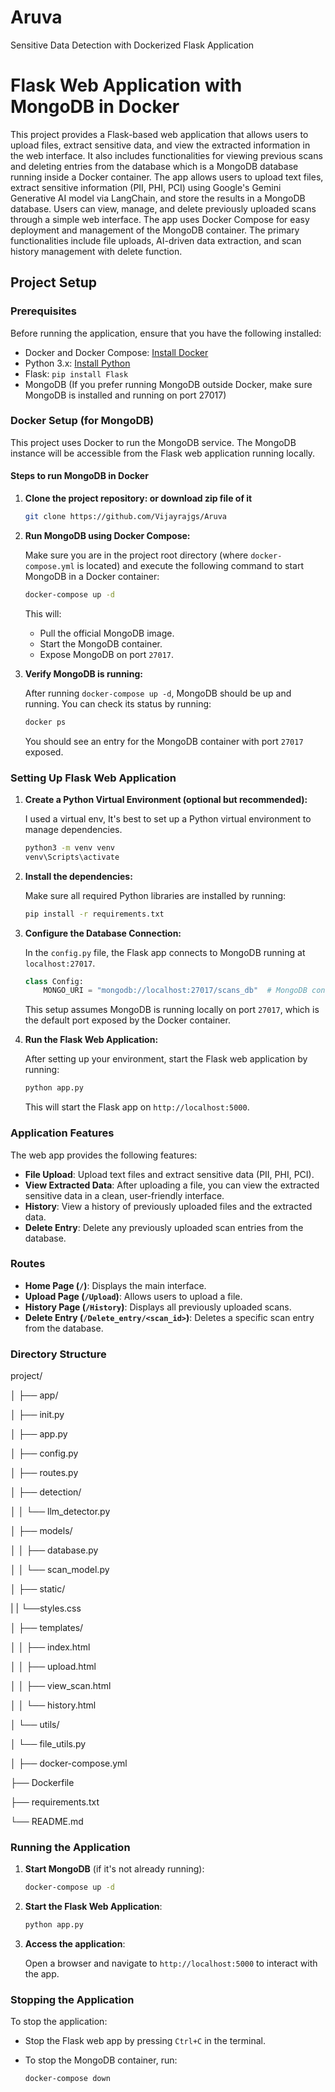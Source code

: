 # Aruva
Sensitive Data Detection with Dockerized Flask Application

# Flask Web Application with MongoDB in Docker

This project provides a Flask-based web application that allows users to upload files, extract sensitive data, and view the extracted information in the web interface. It also includes functionalities for viewing previous scans and deleting entries from the database which is a MongoDB database running inside a Docker container. The app allows users to upload text files, extract sensitive information (PII, PHI, PCI) using Google's Gemini Generative AI model via LangChain, and store the results in a MongoDB database. Users can view, manage, and delete previously uploaded scans through a simple web interface. The app uses Docker Compose for easy deployment and management of the MongoDB container. The primary functionalities include file uploads, AI-driven data extraction, and scan history management with delete function.

## Project Setup

### Prerequisites

Before running the application, ensure that you have the following installed:
- Docker and Docker Compose: [Install Docker](https://docs.docker.com/get-docker/)
- Python 3.x: [Install Python](https://www.python.org/downloads/)
- Flask: `pip install Flask`
- MongoDB (If you prefer running MongoDB outside Docker, make sure MongoDB is installed and running on port 27017)

### Docker Setup (for MongoDB)

This project uses Docker to run the MongoDB service. The MongoDB instance will be accessible from the Flask web application running locally.

#### Steps to run MongoDB in Docker

1. **Clone the project repository: or download zip file of it**

    ```bash
    git clone https://github.com/Vijayrajgs/Aruva
    ```

2. **Run MongoDB using Docker Compose:**

    Make sure you are in the project root directory (where `docker-compose.yml` is located) and execute the following command to start MongoDB in a Docker container:

    ```bash
    docker-compose up -d
    ```

    This will:
    - Pull the official MongoDB image.
    - Start the MongoDB container.
    - Expose MongoDB on port `27017`.

3. **Verify MongoDB is running:**

    After running `docker-compose up -d`, MongoDB should be up and running. You can check its status by running:

    ```bash
    docker ps
    ```

    You should see an entry for the MongoDB container with port `27017` exposed.

### Setting Up Flask Web Application

1. **Create a Python Virtual Environment (optional but recommended):**

    I used a virtual env, It's best to set up a Python virtual environment to manage dependencies.

    ```bash
    python3 -m venv venv
    venv\Scripts\activate
    ```

2. **Install the dependencies:**

    Make sure all required Python libraries are installed by running:

    ```bash
    pip install -r requirements.txt
    ```

3. **Configure the Database Connection:**

    In the `config.py` file, the Flask app connects to MongoDB running at `localhost:27017`.

    ```python
    class Config:
        MONGO_URI = "mongodb://localhost:27017/scans_db"  # MongoDB connection URI
    ```

    This setup assumes MongoDB is running locally on port `27017`, which is the default port exposed by the Docker container.

4. **Run the Flask Web Application:**

    After setting up your environment, start the Flask web application by running:

    ```bash
    python app.py
    ```

    This will start the Flask app on `http://localhost:5000`.

### Application Features

The web app provides the following features:

- **File Upload**: Upload text files and extract sensitive data (PII, PHI, PCI).
- **View Extracted Data**: After uploading a file, you can view the extracted sensitive data in a clean, user-friendly interface.
- **History**: View a history of previously uploaded files and the extracted data.
- **Delete Entry**: Delete any previously uploaded scan entries from the database.

### Routes

- **Home Page (`/`)**: Displays the main interface.
- **Upload Page (`/Upload`)**: Allows users to upload a file.
- **History Page (`/History`)**: Displays all previously uploaded scans.
- **Delete Entry (`/Delete_entry/<scan_id>`)**: Deletes a specific scan entry from the database.

### Directory Structure
project/

│ ├── app/ 

│ ├── init.py 

│ ├── app.py 

│ ├── config.py 

│ ├── routes.py 

│ ├── detection/ 

│ │ └── llm_detector.py 

│ ├── models/ 

│ │ ├── database.py 

│ │ └── scan_model.py 

│ ├── static/

| | └──styles.css

│ ├── templates/ 

│ │ ├── index.html 

│ │ ├── upload.html 

│ │ ├── view_scan.html 

│ │ └── history.html 

│ └── utils/ 

│ └── file_utils.py 

│ ├── docker-compose.yml 

├── Dockerfile 

├── requirements.txt 

└── README.md


### Running the Application

1. **Start MongoDB** (if it's not already running):

    ```bash
    docker-compose up -d
    ```

2. **Start the Flask Web Application**:

    ```bash
    python app.py
    ```

3. **Access the application**:

    Open a browser and navigate to `http://localhost:5000` to interact with the app.

### Stopping the Application

To stop the application:
- Stop the Flask web app by pressing `Ctrl+C` in the terminal.
- To stop the MongoDB container, run:

    ```bash
    docker-compose down
    ```

